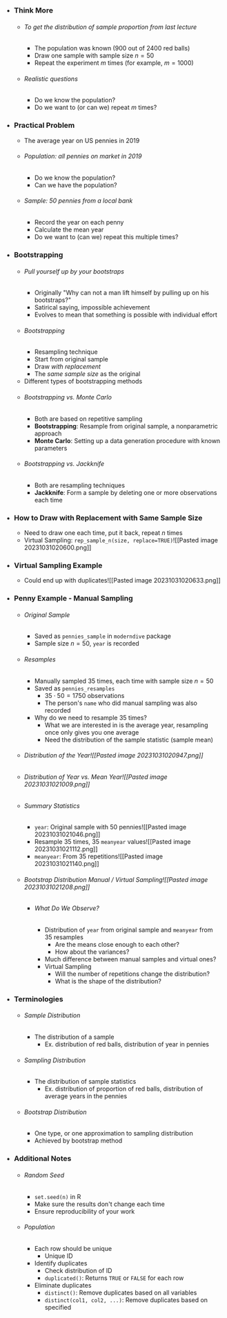 - ### Think More
	- ###### To get the distribution of sample proportion from last lecture  
		- The population was known ($900$ out of $2400$ red balls)  
		- Draw one sample with sample size $n=50$  
		- Repeat the experiment $m$ times (for example, $m=1000$)  
	- ###### Realistic questions  
		- Do we know the population?  
		- Do we want to (or can we) repeat $m$ times?

- ### Practical Problem
	- The average year on US pennies in 2019  
	- ###### Population: all pennies on market in 2019  
		- Do we know the population?  
		- Can we have the population?  
	- ###### Sample: $50$ pennies from a local bank  
		- Record the year on each penny  
		- Calculate the mean year  
		- Do we want to (can we) repeat this multiple times?

- ### Bootstrapping
	- ###### Pull yourself up by your bootstraps
		- Originally "Why can not a man lift himself by pulling up on his bootstraps?"
		- Satirical saying, impossible achievement
		- Evolves to mean that something is possible with individual effort
	- ###### Bootstrapping
		- Resampling technique
		- Start from original sample
		- Draw *with replacement*
		- The *same sample size* as the original
	- Different types of bootstrapping methods
	- ###### Bootstrapping vs. Monte Carlo
		- Both are based on repetitive sampling
		- **Bootstrapping**: Resample from original sample, a nonparametric approach
		- **Monte Carlo**: Setting up a data generation procedure with known parameters
	- ###### Bootstrapping vs. Jackknife
		- Both are resampling techniques
		- **Jackknife**: Form a sample by deleting one or more observations each time

- ### How to Draw with Replacement with Same Sample Size
	- Need to draw one each time, put it back, repeat $n$ times
	- Virtual Sampling: `rep_sample_n(size, replace=TRUE)`![[Pasted image 20231031020600.png]]

- ### Virtual Sampling Example
	- Could end up with duplicates![[Pasted image 20231031020633.png]]

- ### Penny Example - Manual Sampling
	- ###### Original Sample
		- Saved as `pennies_sample` in `moderndive` package
		- Sample size $n=50$, `year` is recorded
	- ###### Resamples
		- Manually sampled $35$ times, each time with sample size $n=50$
		- Saved as `pennies_resamples`
			- $35 \cdot 50 = 1750$ observations
			- The person's `name` who did manual sampling was also recorded
		- Why do we need to resample $35$ times?
			- What we are interested in is the average year, resampling once only gives you one average
			- Need the distribution of the sample statistic (sample mean)
	- ###### Distribution of the Year![[Pasted image 20231031020947.png]]
	- ###### Distribution of Year vs. Mean Year![[Pasted image 20231031021009.png]]
	- ###### Summary Statistics
		- `year`: Original sample with $50$ pennies![[Pasted image 20231031021046.png]]
		- Resample $35$ times, $35$ `meanyear` values![[Pasted image 20231031021112.png]]
		- `meanyear`: From $35$ repetitions![[Pasted image 20231031021140.png]]
	- ###### Bootstrap Distribution Manual / Virtual Sampling![[Pasted image 20231031021208.png]]
		- ###### What Do We Observe?
			- Distribution of `year` from original sample and `meanyear` from $35$ resamples
				- Are the means close enough to each other?
				- How about the variances?
			- Much difference between manual samples and virtual ones?
			- Virtual Sampling
				- Will the number of repetitions change the distribution?
				- What is the shape of the distribution?

- ### Terminologies
	- ###### Sample Distribution
		- The distribution of a sample
			- Ex. distribution of red balls, distribution of year in pennies
	- ###### Sampling Distribution
		- The distribution of sample statistics
			- Ex. distribution of proportion of red balls, distribution of average years in the pennies
	- ###### Bootstrap Distribution
		- One type, or one approximation to sampling distribution
		- Achieved by bootstrap method

- ### Additional Notes
	- ###### Random Seed
		- `set.seed(n)` in R
		- Make sure the results don't change each time
		- Ensure reproducibility of your work
	- ###### Population
		- Each row should be unique
			- Unique ID
		- Identify duplicates
			- Check distribution of ID
			- `duplicated()`: Returns `TRUE` or `FALSE` for each row
		- Eliminate duplicates
			- `distinct()`: Remove duplicates based on all variables
			- `distinct(col1, col2, ...)`: Remove duplicates based on specified 